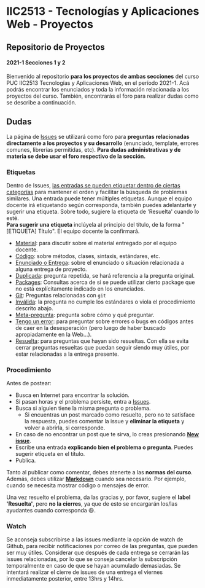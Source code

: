 # IIC2513 - Tecnologías y Aplicaciones Web - Proyectos
## Repositorio de Proyectos
#### 2021-1 Secciones 1 y 2
Bienvenido al repositorio **para los proyectos de ambas secciones** del curso PUC IIC2513 Tecnologías y Aplicaciones Web, en el período 2021-1. Acá podrás encontrar los enunciados y toda la información relacionada a los proyectos del curso. También, encontrarás el foro para realizar dudas como se describe a continuación.


## Dudas

La página de [Issues](../../issues) se utilizará como foro para **preguntas relacionadas directamente a los proyectos y su desarrollo** (enunciado, template, errores comunes, librerías permitidas, etc). **Para dudas administrativas y de materia se debe usar el foro respectivo de la sección.**

### Etiquetas

Dentro de Issues, [las entradas se pueden etiquetar dentro de ciertas categorías](https://help.github.com/articles/applying-labels-to-issues-and-pull-requests/) para mantener el orden y facilitar la búsqueda de problemas similares. Una entrada puede tener múltiples etiquetas. Aunque el equipo docente irá etiquetando según corresponda, también puedes adelantarte y sugerir una etiqueta. Sobre todo, sugiere la etiqueta de 'Resuelta' cuando lo esté. \
**Para sugerir una etiqueta** inclúyela al principio del título, de la forma "[ETIQUETA] Título". El equipo docente la confirmará.

* [Material](../../labels/Material): para discutir sobre el material entregado por el equipo docente.
* [Código](../../labels/C%C3%B3digo): sobre métodos, clases, sintaxis, estándares, etc.
* [Enunciado o Entrega](../../labels/Enunciado%20o%20Entrega): sobre el enunciado o situación relacionada a alguna entrega de proyecto.
* [Duplicada](../../labels/Duplicada): pregunta repetida, se hará referencia a la pregunta original.
* [Packages](../../labels/Packages): Consultas acerca de si se puede utilizar cierto package que no está explícitamente indicado en los enunciados.
* [Git](../../labels/Git): Preguntas relacionadas con `git`
* [Inválida](../../labels/Inv%C3%A1lida): la pregunta no cumple los estándares o viola el procedimiento descrito abajo.
* [Meta-pregunta](../../labels/Meta-Pregunta): pregunta sobre cómo y qué preguntar.
* [Tengo un error](../../labels/Tengo%20un%20error): para preguntar sobre errores o bugs en códigos antes de caer en la desesperación (pero luego de haber buscado apropiadamente en la Web...).
* [Resuelta](../../labels/Resuelta): para preguntas que hayan sido resueltas. Con ella se evita cerrar preguntas resueltas que puedan seguir siendo muy útiles, por estar relacionadas a la entrega presente.

### Procedimiento

Antes de postear:
* Busca en Internet para encontrar la solución.
* Si pasan horas y el problema persiste, entra a [Issues](../../issues).
* Busca si alguien tiene la misma pregunta o problema.
	* Si encuentras un post marcado como resuelto, pero no te satisface la respuesta, puedes comentar la issue y **eliminar la etiqueta** y volver a abrirla, si corresponde.
* En caso de no encontrar un post que te sirva, lo creas presionando **[New issue](../../issues/new)**.
* Escribe una entrada **explicando bien el problema o pregunta**. Puedes sugerir etiqueta en el título.
* Publica.

Tanto al publicar como comentar, debes atenerte a las **normas del curso**. Además, debes utilizar **[Markdown](https://github.com/adam-p/markdown-here/wiki/Markdown-Cheatsheet#code)** cuando sea necesario. Por ejemplo, cuando se necesita mostrar código o mensajes de error.

Una vez resuelto el problema, da las gracias y, por favor, sugiere el **label 'Resuelta'**, pero **no la cierres**, ya que de esto se encargarán los/las ayudantes cuando corresponda :smiley:.

### Watch
Se aconseja subscribirse a las issues mediante la opción de watch de Github, para recibir notificaciones por correo de las preguntas, que pueden ser muy útiles. Considerar que después de cada entrega se cerrarán las issues relacionadas, por lo que se conseja cancelar la subscripción temporalmente en caso de que se hayan acumulado demasiadas. Se intentará realizar el cierre de issues de una entrega el viernes inmediatamente posterior, entre 13hrs y 14hrs.
